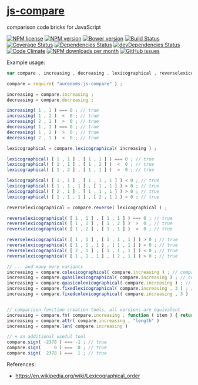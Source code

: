 [js-compare](http://aureooms.github.io/js-compare)
==

comparison code bricks for JavaScript

[![NPM license](http://img.shields.io/npm/l/aureooms-js-compare.svg?style=flat)](https://raw.githubusercontent.com/aureooms/js-compare/master/LICENSE)
[![NPM version](http://img.shields.io/npm/v/aureooms-js-compare.svg?style=flat)](https://www.npmjs.org/package/aureooms-js-compare)
[![Bower version](http://img.shields.io/bower/v/aureooms-js-compare.svg?style=flat)](http://bower.io/search/?q=aureooms-js-compare)
[![Build Status](http://img.shields.io/travis/aureooms/js-compare.svg?style=flat)](https://travis-ci.org/aureooms/js-compare)
[![Coverage Status](http://img.shields.io/coveralls/aureooms/js-compare.svg?style=flat)](https://coveralls.io/r/aureooms/js-compare)
[![Dependencies Status](http://img.shields.io/david/aureooms/js-compare.svg?style=flat)](https://david-dm.org/aureooms/js-compare#info=dependencies)
[![devDependencies Status](http://img.shields.io/david/dev/aureooms/js-compare.svg?style=flat)](https://david-dm.org/aureooms/js-compare#info=devDependencies)
[![Code Climate](http://img.shields.io/codeclimate/github/aureooms/js-compare.svg?style=flat)](https://codeclimate.com/github/aureooms/js-compare)
[![NPM downloads per month](http://img.shields.io/npm/dm/aureooms-js-compare.svg?style=flat)](https://www.npmjs.org/package/aureooms-js-compare)
[![GitHub issues](http://img.shields.io/github/issues/aureooms/js-compare.svg?style=flat)](https://github.com/aureooms/js-compare/issues)

Example usage:

```javascript
var compare , increasing , decreasing , lexicographical , reverselexicographical ;

compare = require( "aureooms-js-compare" ) ;

increasing = compare.increasing ;
decreasing = compare.decreasing ;

increasing( 1 , 1 ) === 0 ; // true
increasing( 1 , 2 )  <  0 ; // true
increasing( 2 , 1 )  >  0 ; // true
decreasing( 1 , 1 ) === 0 ; // true
decreasing( 1 , 2 )  >  0 ; // true
decreasing( 2 , 1 )  <  0 ; // true

lexicographical = compare.lexicographical( increasing ) ;

lexicographical( [ 1 , 1 ] , [ 1 , 1 ] ) === 0 ; // true
lexicographical( [ 1 , 1 ] , [ 1 , 2 ] )  <  0 ; // true
lexicographical( [ 1 , 2 ] , [ 1 , 1 ] )  >  0 ; // true

lexicographical( [ 1 , 1 ] , [ 1 , 1 , 1 ] ) < 0 ; // true
lexicographical( [ 1 , 1 , 1 ] , [ 1 , 1 ] ) > 0 ; // true
lexicographical( [ 2 , 1 ] , [ 1 , 1 , 1 ] ) > 0 ; // true
lexicographical( [ 1 , 1 , 1 ] , [ 2 , 1 ] ) < 0 ; // true

reverselexicographical = compare.reverse( lexicographical ) ;

reverselexicographical( [ 1 , 1 ] , [ 1 , 1 ] ) === 0 ; // true
reverselexicographical( [ 1 , 1 ] , [ 1 , 2 ] )  >  0 ; // true
reverselexicographical( [ 1 , 2 ] , [ 1 , 1 ] )  <  0 ; // true

reverselexicographical( [ 1 , 1 ] , [ 1 , 1 , 1 ] ) > 0 ; // true
reverselexicographical( [ 1 , 1 , 1 ] , [ 1 , 1 ] ) < 0 ; // true
reverselexicographical( [ 2 , 1 ] , [ 1 , 1 , 1 ] ) < 0 ; // true
reverselexicographical( [ 1 , 1 , 1 ] , [ 2 , 1 ] ) > 0 ; // true

// ... and many more variants
increasing = compare.colexicographical( compare.increasing ) ; // compare backwards, if identical compare length
increasing = compare.quasilexicographical( compare.increasing ) ; // compare length first, if identical compare forwards
increasing = compare.quasicolexicographical( compare.increasing ) ; // compare length first, if identical compare backwards
increasing = compare.fixedlexicographical( compare.increasing , 3 ) ; // compare components in range [0, 3[, forwards
increasing = compare.fixedcolexicographical( compare.increasing , 3 ) ; // compare components in range [0, 3[, backwards


// comparison function creation tools, all versions are equivalent
increasing = compare.fn( compare.increasing , function ( item ) { return item.length ; } )
increasing = compare.attr( compare.increasing , "length" )
increasing = compare.len( compare.increasing )

// + an additional useful tool
compare.sign( -2378 ) === -1 ; // true
compare.sign(     0 ) ===  0 ; // true
compare.sign(  2378 ) ===  1 ; // true


```

References:

  - https://en.wikipedia.org/wiki/Lexicographical_order
